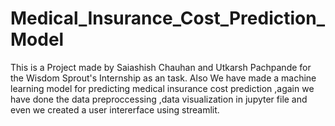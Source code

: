 # Medical_Insurance_Cost_Prediction_Model
This is a Project made by Saiashish Chauhan and Utkarsh Pachpande for the Wisdom Sprout's Internship as an task.
Also We have made a machine learning model for predicting medical insurance cost prediction ,again we have done the data preproccessing ,data visualization in jupyter file and even we created a user intererface using streamlit.
